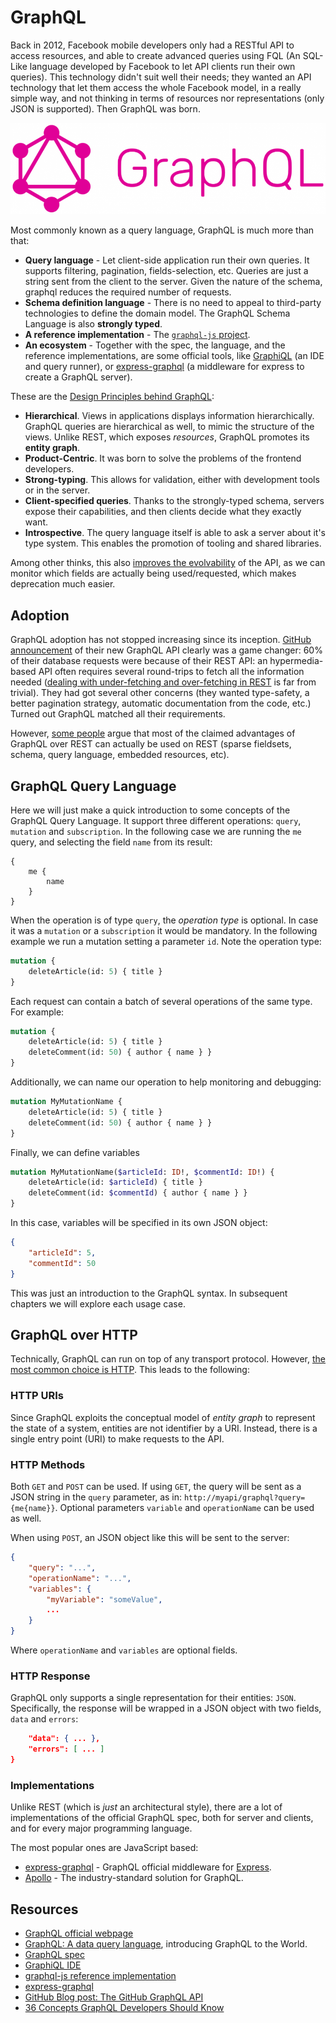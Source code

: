 # GraphQL
Back in 2012, Facebook mobile developers only had a RESTful API to access resources, and able to create advanced queries using FQL (An SQL-Like language developed by Facebook to let API clients run their own queries). This technology didn't suit well their needs; they wanted an API technology that let them access the whole Facebook model, in a really simple way, and not thinking in terms of resources nor representations (only JSON is supported). Then GraphQL was born.

![](media/graphql.png)

Most commonly known as a query language, GraphQL is much more than that:

* **Query language** - Let client-side application run their own queries. It supports filtering, pagination, fields-selection, etc. Queries are just a string sent from the client to the server. Given the nature of the schema, graphql reduces the required number of requests.
* **Schema definition language** - There is no need to appeal to third-party technologies to define the domain model. The GraphQL Schema Language is also **strongly typed**.
* **A reference implementation** - The [`graphql-js` project][graphql-js].
* **An ecosystem** - Together with the spec, the language, and the reference implementations, are some official tools, like [GraphiQL][] (an IDE and query runner), or [express-graphql][] (a middleware for express to create a GraphQL server).

These are the [Design Principles behind GraphQL][]:
* **Hierarchical**. Views in applications displays information hierarchically. GraphQL queries are hierarchical as well, to mimic the structure of the views. Unlike REST, which exposes _resources_, GraphQL promotes its **entity graph**.
* **Product-Centric**. It was born to solve the problems of the frontend developers.
* **Strong-typing**. This allows for validation, either with development tools or in the server.
* **Client-specified queries**. Thanks to the strongly-typed schema, servers expose their capabilities, and then clients decide what they exactly want.
* **Introspective**. The query language itself is able to ask a server about it's type system. This enables the promotion of tooling and shared libraries.

Among other thinks, this also [improves the evolvability][GraphQL Best Practices: versioning] of the API, as we can monitor which fields are actually being used/requested, which makes deprecation much easier.

## Adoption
GraphQL adoption has not stopped increasing since its inception. [GitHub announcement][The GitHub GraphQL API] of their new GraphQL API clearly was a game changer: 60% of their database requests were because of their REST API: an hypermedia-based API often requires several round-trips to fetch all the information needed ([dealing with under-fetching and over-fetching in REST](usage/method_get.md) is far from trivial). They had got several other concerns (they wanted type-safety, a better pagination strategy, automatic documentation from the code, etc.) Turned out GraphQL matched all their requirements.

However, [some people][You Might Not Need GraphQL] argue that most of the claimed advantages of GraphQL over REST can actually be used on REST (sparse fieldsets, schema, query language, embedded resources, etc).

## GraphQL Query Language
Here we will just make a quick introduction to some concepts of the GraphQL Query Language. It support three different operations: `query`, `mutation` and `subscription`. In the following case we are running the `me` query, and selecting the field `name` from its result:

```
{
    me {
        name
    }
}
```

When the operation is of type `query`, the _operation type_ is optional. In case it was a `mutation` or a `subscription` it would be mandatory. In the following example we run a mutation setting a parameter `id`. Note the operation type:

```graphql
mutation {
    deleteArticle(id: 5) { title }
}
```

Each request can contain a batch of several operations of the same type. For example:

```graphql
mutation {
    deleteArticle(id: 5) { title }
    deleteComment(id: 50) { author { name } }
}
```

Additionally, we can name our operation to help monitoring and debugging:

```graphql
mutation MyMutationName {
    deleteArticle(id: 5) { title }
    deleteComment(id: 50) { author { name } }
}
```

Finally, we can define variables

```graphql
mutation MyMutationName($articleId: ID!, $commentId: ID!) {
    deleteArticle(id: $articleId) { title }
    deleteComment(id: $commentId) { author { name } }
}
```

In this case, variables will be specified in its own JSON object:

```json
{
    "articleId": 5,
    "commentId": 50
}
```

This was just an introduction to the GraphQL syntax. In subsequent chapters we will explore each usage case.

## GraphQL over HTTP
Technically, GraphQL can run on top of any transport protocol. However, [the most common choice is HTTP][GraphQL in HTTP]. This leads to the following:

### HTTP URIs
Since GraphQL exploits the conceptual model of _entity graph_ to represent the state of a system, entities are not identifier by a URI. Instead, there is a single entry point (URI) to make requests to the API.

### HTTP Methods
Both `GET` and `POST` can be used. If using `GET`, the query will be sent as a JSON string in the `query` parameter, as in: `http://myapi/graphql?query={me{name}}`. Optional parameters `variable` and `operationName` can be used as well.

When using `POST`, an JSON object like this will be sent to the server:

```json
{
    "query": "...",
    "operationName": "...",
    "variables": {
        "myVariable": "someValue",
        ...
    }
}
```

Where `operationName` and `variables` are optional fields.

### HTTP Response
GraphQL only supports a single representation for their entities: `JSON`. Specifically, the response will be wrapped in a JSON object with two fields, `data` and `errors`:

```json
    "data": { ... },
    "errors": [ ... ]
}
```

### Implementations
Unlike REST (which is _just_ an architectural style), there are a lot of implementations of the official GraphQL spec, both for server and clients, and for every major programming language.

The most popular ones are JavaScript based:

* [express-graphql][] - GraphQL official middleware for [Express](https://expressjs.com/).
* [Apollo](https://www.apollographql.com/) - The industry-standard solution for GraphQL.

## Resources
* [GraphQL official webpage](https://graphql.org/)
* [GraphQL: A data query language](https://graphql.org/blog/graphql-a-query-language/), introducing GraphQL to the World.
* [GraphQL spec](http://spec.graphql.org)
* [GraphiQL IDE][GraphiQL]
* [graphql-js reference implementation][graphql-js]
* [express-graphql][]
* [GitHub Blog post: The GitHub GraphQL API][The GitHub GraphQL API]
* [36 Concepts GraphQL Developers Should Know](https://36-concepts-graphql.netlify.app/)

[Design Principles behind GraphQL]: http://spec.graphql.org/draft/#sec-Overview
[graphql-js]: https://github.com/graphql/graphql-js
[GraphiQL]: https://github.com/graphql/graphiql
[express-graphql]: https://github.com/graphql/express-graphql
[The GitHub GraphQL API]: https://github.blog/2016-09-14-the-github-graphql-api/
[You Might Not Need GraphQL]: https://blog.runscope.com/posts/you-might-not-need-graphql
[GraphQL Best Practices: versioning]: https://graphql.org/learn/best-practices/#versioning
[GraphQL in HTTP]: https://graphql.org/learn/serving-over-http/
